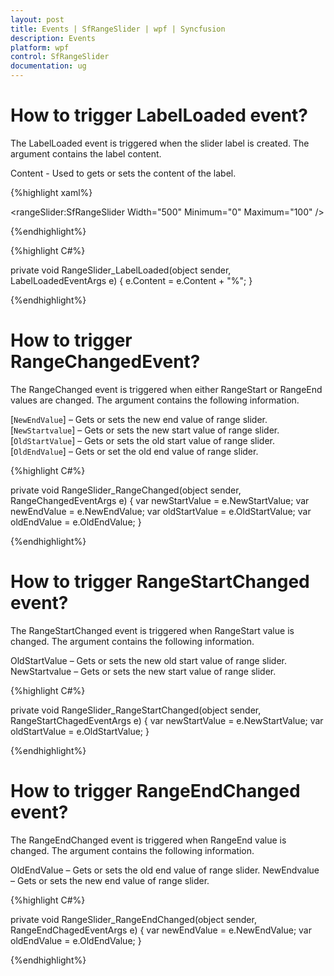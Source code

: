```yaml
---
layout: post
title: Events | SfRangeSlider | wpf | Syncfusion
description: Events 
platform: wpf
control: SfRangeSlider 
documentation: ug
---
```


# How to trigger LabelLoaded event? 

The LabelLoaded event is triggered when the slider label is created. The argument contains the label content.

Content - Used to gets or sets the content of the label.

{%highlight xaml%}

<rangeSlider:SfRangeSlider Width="500"  Minimum="0" Maximum="100"  />


{%endhighlight%}

{%highlight C#%}

private void RangeSlider_LabelLoaded(object sender, LabelLoadedEventArgs e)
{
   e.Content = e.Content + "%";
}

{%endhighlight%}

# How to trigger RangeChangedEvent?

The RangeChanged event is triggered when either RangeStart or RangeEnd values are changed. The argument contains the following information.

[`NewEndValue`] – Gets or sets the new end value of range slider.
[`NewStartvalue`] – Gets or sets the new start value of range slider.
[`OldStartValue`] – Gets or sets the old start value of range slider.
[`OldEndValue`] – Gets or set the old end value of range slider.

{%highlight C#%}

  private void RangeSlider_RangeChanged(object sender, RangeChangedEventArgs e)
  {
            var newStartValue = e.NewStartValue;
            var newEndValue = e.NewEndValue;
            var oldStartValue = e.OldStartValue;
            var oldEndValue = e.OldEndValue;
  }

{%endhighlight%}

# How to trigger RangeStartChanged event?

The RangeStartChanged event is triggered when RangeStart value is changed. The argument contains the following information.

OldStartValue – Gets or sets the new old start value of range slider.
NewStartvalue – Gets or sets the new start value of range slider.

{%highlight C#%}

private void RangeSlider_RangeStartChanged(object sender, RangeStartChagedEventArgs e)
{
     var newStartValue = e.NewStartValue;
     var oldStartValue = e.OldStartValue;
}

{%endhighlight%}

# How to trigger RangeEndChanged event?

The RangeEndChanged event is triggered when RangeEnd value is changed. The argument contains the following information.

OldEndValue – Gets or sets the old end value of range slider.
NewEndvalue – Gets or sets the new end value of range slider.

{%highlight C#%}

private void RangeSlider_RangeEndChanged(object sender, RangeEndChagedEventArgs e)
{
            var newEndValue = e.NewEndValue;
            var oldEndValue = e.OldEndValue;
}

{%endhighlight%}

